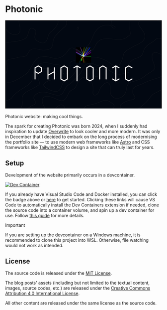 # Photonic

![Photonic Banner](public/banner.png)

Photonic website: making cool things.

The spark for creating Photonic was born 2024, when I suddenly had inspiration to update [Overwrite](https://github.com/PhotonicGluon/Overwrite) to look cooler and more modern. It was only in December that I decided to embark on the long process of modernising the portfolio site — to use modern web frameworks like [Astro](https://astro.build/) and CSS frameworks like [TailwindCSS](https://tailwindcss.com/) to design a site that can truly last for years.

## Setup

Development of the website primarily occurs in a devcontainer.

[![Dev Container](https://img.shields.io/static/v1?label=Dev%20Container&message=Open&color=blue&logo=visualstudiocode)](https://vscode.dev/redirect?url=vscode://ms-vscode-remote.remote-containers/cloneInVolume?url=https://github.com/PhotonicGluon/Photonic)

If you already have Visual Studio Code and Docker installed, you can click the badge above or [here](https://vscode.dev/redirect?url=vscode://ms-vscode-remote.remote-containers/cloneInVolume?url=https://github.com/PhotonicGluon/Photonic) to get started. Clicking these links will cause VS Code to automatically install the Dev Containers extension if needed, clone the source code into a container volume, and spin up a dev container for use. Follow [this guide](https://code.visualstudio.com/docs/devcontainers/tutorial) for more details.

> [!IMPORTANT]
> If you are setting up the devcontainer on a Windows machine, it is recommended to clone this project into WSL. Otherwise, file watching would not work as intended.

## License

The source code is released under the [MIT License](LICENSE).

The blog posts' assets (including but not limited to the textual content, images, source codes, etc.) are released under the [Creative Commons Attribution 4.0 International License](LICENSE-BLOG).

All other content are released under the same license as the source code.
